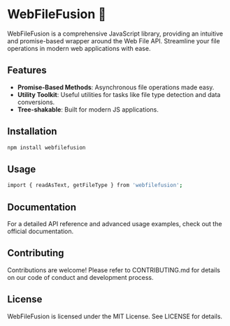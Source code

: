 # WebFileFusion 📁

WebFileFusion is a comprehensive JavaScript library, providing an intuitive and promise-based wrapper around the Web File API. Streamline your file operations in modern web applications with ease.

## Features

- **Promise-Based Methods**: Asynchronous file operations made easy.
- **Utility Toolkit**: Useful utilities for tasks like file type detection and data conversions.
- **Tree-shakable**: Built for modern JS applications.

## Installation

```bash
npm install webfilefusion
```

## Usage

```bash
import { readAsText, getFileType } from 'webfilefusion';
```

## Documentation

For a detailed API reference and advanced usage examples, check out the official documentation.

## Contributing

Contributions are welcome! Please refer to CONTRIBUTING.md for details on our code of conduct and development process.

## License

WebFileFusion is licensed under the MIT License. See LICENSE for details.
